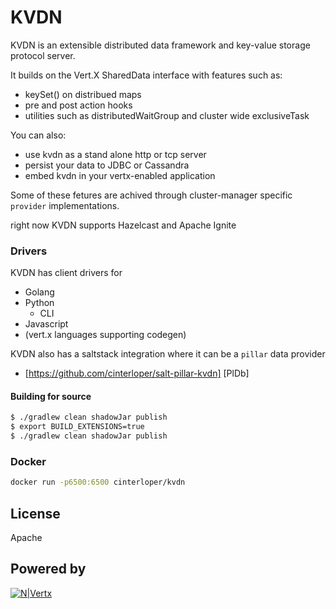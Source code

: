 # KVDN


KVDN is an extensible distributed data framework and key-value storage protocol server.

It builds on the Vert.X SharedData interface with features such as:

  - keySet() on distribued maps
  - pre and post action hooks
  - utilities such as distributedWaitGroup and cluster wide exclusiveTask 

You can also:
  - use kvdn as a stand alone http or tcp server
  - persist your data to JDBC or Cassandra
  - embed kvdn in your vertx-enabled application

Some of these fetures are achived through cluster-manager specific `provider` implementations. 

right now KVDN supports Hazelcast and Apache Ignite


### Drivers

KVDN has client drivers for 

* Golang
* Python
  - CLI
* Javascript
* (vert.x languages supporting codegen)

KVDN also has a saltstack integration where it can be a `pillar` data provider

* [https://github.com/cinterloper/salt-pillar-kvdn] [PlDb]


#### Building for source
```sh
$ ./gradlew clean shadowJar publish
$ export BUILD_EXTENSIONS=true
$ ./gradlew clean shadowJar publish
```

### Docker

```sh
docker run -p6500:6500 cinterloper/kvdn
```

License
----

Apache

Powered by
----
[![N|Vertx](http://vertx.io/assets/logo-sm.png)](http://vertx.io)



